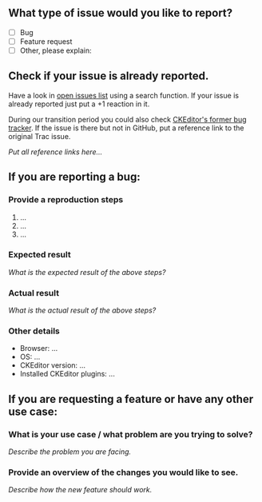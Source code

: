 ## What type of issue would you like to report?

- [ ] Bug
- [ ] Feature request
- [ ] Other, please explain:

## Check if your issue is already reported.

Have a look in [open issues list](https://github.com/ckeditor/ckeditor-dev/issues) using a search function. If your issue
is already reported just put a +1 reaction in it.

During our transition period you could also check [CKEditor's former bug tracker](https://dev.ckeditor.com). If the issue
is there but not in GitHub, put a reference link to the original Trac issue.

*Put all reference links here...*

## If you are reporting a bug:

### Provide a reproduction steps

1. ...
2. ...
3. ...

### Expected result

*What is the expected result of the above steps?*

### Actual result

*What is the actual result of the above steps?*

### Other details

* Browser: ...
* OS: ...
* CKEditor version: ...
* Installed CKEditor plugins: ...

## If you are requesting a feature or have any other use case:

### What is your use case / what problem are you trying to solve?

*Describe the problem you are facing.*

### Provide an overview of the changes you would like to see.

*Describe how the new feature should work.*



